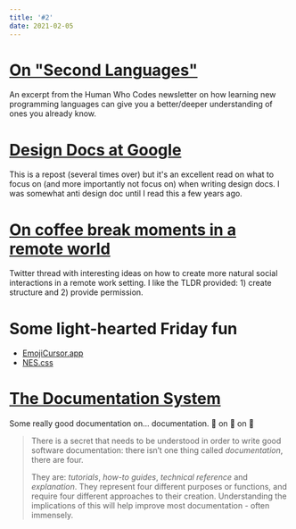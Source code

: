 ```yaml
---
title: '#2'
date: 2021-02-05
---
```


# [On "Second Languages"](https://gist.github.com/mturco/6eeafc7e1c511a8f06fe643f7dcfaef2)

An excerpt from the Human Who Codes newsletter on how learning new programming languages can give you a better/deeper understanding of ones you already know.

# [Design Docs at Google](https://www.industrialempathy.com/posts/design-docs-at-google/)

This is a repost (several times over) but it's an excellent read on what to focus on (and more importantly not focus on) when writing design docs. I was somewhat anti design doc until I read this a few years ago.

# [On coffee break moments in a remote world](https://threadreaderapp.com/thread/1356462768447238146.html)

Twitter thread with interesting ideas on how to create more natural social interactions in a remote work setting. I like the TLDR provided: 1) create structure and 2) provide permission.

# Some light-hearted Friday fun

- [EmojiCursor.app](https://www.emojicursor.app/)
- [NES.css](https://nostalgic-css.github.io/NES.css/)

# [The Documentation System](https://documentation.divio.com/)

Some really good documentation on... documentation. 📖 on 📖 on 📖

> There is a secret that needs to be understood in order to write good software documentation: there isn’t one thing called _documentation_, there are four.
>
> They are: _tutorials_, _how-to guides_, _technical reference_ and _explanation_. They represent four different purposes or functions, and require four different approaches to their creation. Understanding the implications of this will help improve most documentation - often immensely.
